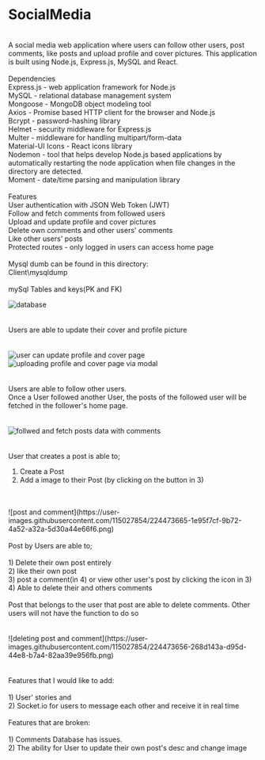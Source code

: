 # SocialMedia<br>
<br>
A social media web application where users can follow other users, post comments, like posts and upload profile and cover pictures. This application is built using Node.js, Express.js, MySQL and React.<br>
<br>
Dependencies<br>
Express.js - web application framework for Node.js<br>
MySQL - relational database management system<br>
Mongoose - MongoDB object modeling tool<br>
Axios - Promise based HTTP client for the browser and Node.js<br>
Bcrypt - password-hashing library<br>
Helmet - security middleware for Express.js<br>
Multer - middleware for handling multipart/form-data<br>
Material-UI Icons - React icons library<br>
Nodemon - tool that helps develop Node.js based applications by automatically restarting the node application when file changes in the directory are detected.<br>
Moment - date/time parsing and manipulation library<br>
<br>
Features<br>
User authentication with JSON Web Token (JWT)<br>
Follow and fetch comments from followed users<br>
Upload and update profile and cover pictures<br>
Delete own comments and other users' comments<br>
Like other users' posts<br>
Protected routes - only logged in users can access home page<br>
<br>
Mysql dumb can be found in this directory:<br>
Client\mysqldump<br>
<br>
mySql Tables and keys(PK and FK)<br>

![database](https://user-images.githubusercontent.com/115027854/224471893-5807364a-c7c8-4137-9614-075de2fb6112.png)<br>
<br>
<br>
Users are able to update their cover and profile picture<br>
<br>
<br>
![user can update profile and cover page](https://user-images.githubusercontent.com/115027854/224472766-7827a2da-699a-4cd4-a8cf-ea59ac0ece50.png)<br>
![uploading profile and cover page via modal](https://user-images.githubusercontent.com/115027854/224473140-a2ad3176-548e-463b-9c78-a384b8b89b1f.png)<br>
<br>
<br>
Users are able to follow other users.<br>
Once a User followed another User, the posts of the followed user will be fetched in the follower's home page.<br>
<br>
<br>
![follwed and fetch posts data with comments](https://user-images.githubusercontent.com/115027854/224472786-f82438ff-f236-4bed-b87d-44cf787a2cd6.png)<br>
<br>
<br>
User that creates a post is able to;<br>
1) Create a Post<br>
2) Add a image to their Post (by clicking on the button in 3)<br>
<br>
<br>
![post and comment](https://user-images.githubusercontent.com/115027854/224473665-1e95f7cf-9b72-4a52-a32a-5d30a44e66f6.png)<br>
<br>
Post by Users are able to;<br>
<br>
1) Delete their own post entirely<br>
2) like their own post<br>
3) post a comment(in 4) or view other user's post by clicking the icon in 3)<br>
4) Able to delete their and others comments<br>
<br>
Post that belongs to the user that post are able to delete comments. Other users will not have the function to do so<br>
<br>
<br>
![deleting post and comment](https://user-images.githubusercontent.com/115027854/224473656-268d143a-d95d-44e8-b7a4-82aa39e956fb.png)
<br>
<br>
<br>
Features that I would like to add:<br>
<br>
1) User' stories and<br>
2) Socket.io for users to message each other and receive it in real time<br>
<br>
Features that are broken:<br>
<br>
1) Comments Database has issues.<br>
2) The ability for User to update their own post's desc and change image<br>

